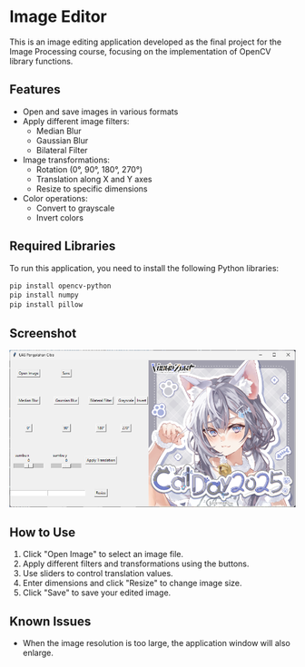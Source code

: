 # Image Editor

This is an image editing application developed as the final project for the Image Processing course, focusing on the implementation of OpenCV library functions.

## Features

- Open and save images in various formats
- Apply different image filters:
    - Median Blur
    - Gaussian Blur
    - Bilateral Filter
- Image transformations:
    - Rotation (0°, 90°, 180°, 270°)
    - Translation along X and Y axes
    - Resize to specific dimensions
- Color operations:
    - Convert to grayscale
    - Invert colors

## Required Libraries

To run this application, you need to install the following Python libraries:

```bash
pip install opencv-python
pip install numpy
pip install pillow
```

## Screenshot

![Image Editor Screenshot](./screenshot/screenshot.png)

## How to Use

1. Click "Open Image" to select an image file.
2. Apply different filters and transformations using the buttons.
3. Use sliders to control translation values.
4. Enter dimensions and click "Resize" to change image size.
5. Click "Save" to save your edited image.

## Known Issues

- When the image resolution is too large, the application window will also enlarge.